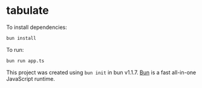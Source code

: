 # tabulate

To install dependencies:

```bash
bun install
```

To run:

```bash
bun run app.ts
```

This project was created using `bun init` in bun v1.1.7. [Bun](https://bun.sh) is a fast all-in-one JavaScript runtime.
